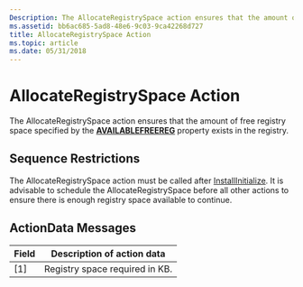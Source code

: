 ```yaml
---
Description: The AllocateRegistrySpace action ensures that the amount of free registry space specified by the AVAILABLEFREEREG property exists in the registry.
ms.assetid: bb6ac685-5ad8-48e6-9c03-9ca42268d727
title: AllocateRegistrySpace Action
ms.topic: article
ms.date: 05/31/2018
---
```


# AllocateRegistrySpace Action

The AllocateRegistrySpace action ensures that the amount of free registry space specified by the [**AVAILABLEFREEREG**](availablefreereg.md) property exists in the registry.

## Sequence Restrictions

The AllocateRegistrySpace action must be called after [InstallInitialize](installinitialize-action.md). It is advisable to schedule the AllocateRegistrySpace before all other actions to ensure there is enough registry space available to continue.

## ActionData Messages



| Field | Description of action data     |
|-------|--------------------------------|
| \[1\] | Registry space required in KB. |



 

 

 



